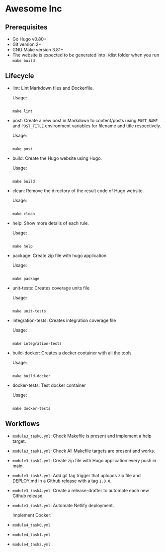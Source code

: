 # Awesome Inc

## Prerequisites

- Go Hugo v0.80+
- Git version 2+
- GNU Make version 3.81+
- The website is expected to be generated into ./dist folder when you run `make build`

## Lifecycle

<!-- language-all: lang-shell -->

- lint: Lint Markdown files and Dockerfile.

  Usage:

  ```shell

  make lint

  ```

- post: Create a new post in Markdown to content/posts
  using `POST_NAME` and `POST_TITLE` environment variables
  for filename and title respectively.

  Usage:

  ```shell

  make post

  ```

- build: Create the Hugo website using Hugo.

  Usage:

  ```shell

  make build

  ```

- clean: Remove the directory of the result code of Hugo website.

  Usage:

  ```shell

  make clean

  ```

- help: Show more details of each rule.

  Usage:

  ```shell

  make help

  ```

- package: Create zip file with hugo application.

  Usage:

  ```shell

  make package

  ```

- unit-tests: Creates coverage units file

  Usage:

  ```shell

  make unit-tests

  ```

- integration-tests: Creates integration coverage file

  Usage:

  ```shell

  make integration-tests

  ```

- build-docker: Creates a docker container with all the tools

  Usage:

  ```shell

  make build-docker

  ```

- docker-tests: Test docker container

  Usage:

  ```shell

  make docker-tests

  ```

## Workflows

- `module3_task0.yml`: Check Makefile is present and implement a help target.
- `module3_task1.yml`: Check All Makefile targets are present and works.
- `module3_task2.yml`: Create zip file with Hugo application every push in main.
- `module3_task3.yml`: Add git tag trigger that uploads zip file and DEPLOY.md
  in a Github release with a tag `1.0.0`.
- `module3_task4.yml`: Create a release-drafter to automate each new Github release.
- `module3_task5.yml`: Automate Netlify deployment.

  Implement Docker:

- `module4_task0.yml`
- `module4_task1.yml`
- `module4_task2.yml`
